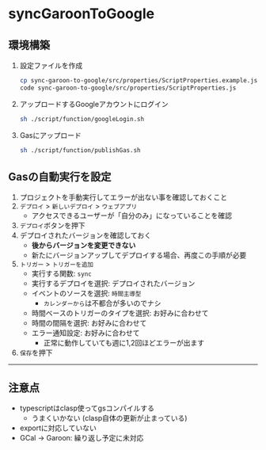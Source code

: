 # syncGaroonToGoogle

## 環境構築

1. 設定ファイルを作成

    ```bash
    cp sync-garoon-to-google/src/properties/ScriptProperties.example.js sync-garoon-to-google/src/properties/ScriptProperties.js
    code sync-garoon-to-google/src/properties/ScriptProperties.js
    ```

1. アップロードするGoogleアカウントにログイン

    ```bash
    sh ./script/function/googleLogin.sh
    ```

1. Gasにアップロード

    ```bash
    sh ./script/function/publishGas.sh
    ```

## Gasの自動実行を設定

1. プロジェクトを手動実行してエラーが出ない事を確認しておくこと
1. `デプロイ` > `新しいデプロイ` > `ウェブアプリ`
    - アクセスできるユーザーが「自分のみ」になっていることを確認
1. `デプロイ`ボタンを押下
1. デプロイされたバージョンを確認しておく
    - **後からバージョンを変更できない**
    - 新たにバージョンアップしてデプロイする場合、再度この手順が必要
1. `トリガー` > `トリガーを追加`
    - 実行する関数: `sync`
    - 実行するデプロイを選択: デプロイされたバージョン
    - イベントのソースを選択: `時間主導型`
        - `カレンダーから`は不都合が多いのでナシ
    - 時間ベースのトリガーのタイプを選択: お好みに合わせて
    - 時間の間隔を選択: お好みに合わせて
    - エラー通知設定: お好みに合わせて
        - 正常に動作していても週に1,2回ほどエラーが出ます
1. `保存`を押下

---

## 注意点

- typescriptはclasp使ってgsコンパイルする
    - うまくいかない (clasp自体の更新が止まっている)
- exportに対応していない
- GCal -> Garoon: 繰り返し予定に未対応
